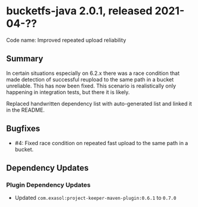 # bucketfs-java 2.0.1, released 2021-04-??

Code name: Improved repeated upload reliability

## Summary

In certain situations especially on 6.2.x there was a race condition that made detection of successful reupload to the same path in a bucket unreliable.
This has now been fixed. This scenario is realistically only happening in integration tests, but there it is likely.

Replaced handwritten dependency list with auto-generated list and linked it in the README.

## Bugfixes

* #4: Fixed race condition on repeated fast upload to the same path in a bucket.

## Dependency Updates

### Plugin Dependency Updates

* Updated `com.exasol:project-keeper-maven-plugin:0.6.1` to `0.7.0`

